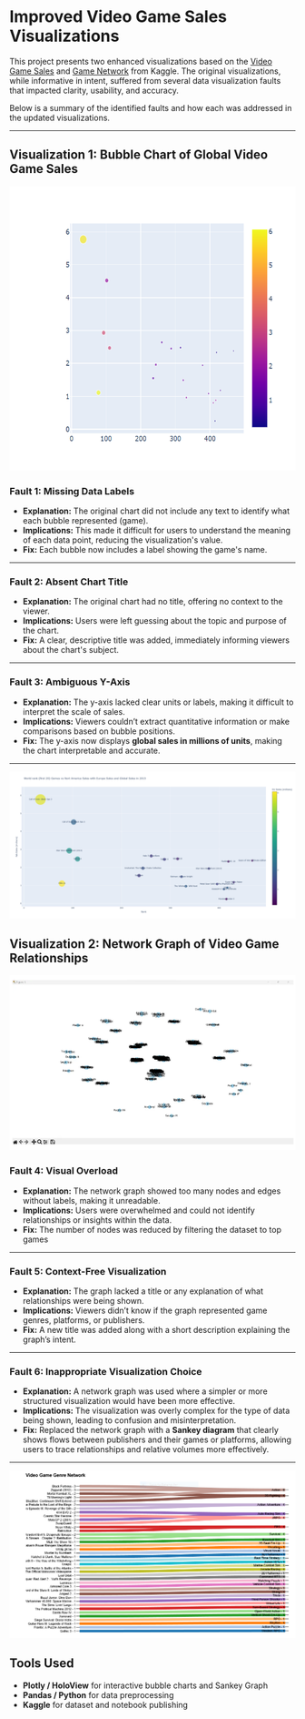 # Improved Video Game Sales Visualizations

This project presents two enhanced visualizations based on the [Video Game Sales](https://www.kaggle.com/code/turhancankargin/video-game-sales-dataset-visualization-with-plotly) and [Game Network](https://medium.com/inst414-data-science-tech/analyzing-the-structure-of-a-video-game-network-91b4d04fa9f4) from Kaggle. 
The original visualizations, while informative in intent, suffered from several data visualization faults that impacted clarity, usability, and accuracy.

Below is a summary of the identified faults and how each was addressed in the updated visualizations.

---

## Visualization 1: Bubble Chart of Global Video Game Sales

<p align="center">
  <img src="imports/img2.png" width="800px" height="500px"/>
</p>

### Fault 1: **Missing Data Labels**
- **Explanation:** The original chart did not include any text to identify what each bubble represented (game).
- **Implications:** This made it difficult for users to understand the meaning of each data point, reducing the visualization's value.
- **Fix:** Each bubble now includes a label showing the game's name.

---

### Fault 2: **Absent Chart Title**
- **Explanation:** The original chart had no title, offering no context to the viewer.
- **Implications:** Users were left guessing about the topic and purpose of the chart.
- **Fix:** A clear, descriptive title was added, immediately informing viewers about the chart's subject.

---

### Fault 3: **Ambiguous Y-Axis**
- **Explanation:** The y-axis lacked clear units or labels, making it difficult to interpret the scale of sales.
- **Implications:** Viewers couldn’t extract quantitative information or make comparisons based on bubble positions.
- **Fix:** The y-axis now displays **global sales in millions of units**, making the chart interpretable and accurate.

---

![Bubble Chart](<exports/Game Sales.png>)

## Visualization 2: Network Graph of Video Game Relationships

![Network Graph](imports/img1.png)

### Fault 4: **Visual Overload**
- **Explanation:** The network graph showed too many nodes and edges without labels, making it unreadable.
- **Implications:** Users were overwhelmed and could not identify relationships or insights within the data.
- **Fix:** The number of nodes was reduced by filtering the dataset to top games

---

### Fault 5: **Context-Free Visualization**
- **Explanation:** The graph lacked a title or any explanation of what relationships were being shown.
- **Implications:** Viewers didn’t know if the graph represented game genres, platforms, or publishers.
- **Fix:** A new title was added along with a short description explaining the graph’s intent.

---

### Fault 6: **Inappropriate Visualization Choice**
- **Explanation:** A network graph was used where a simpler or more structured visualization would have been more effective.
- **Implications:** The visualization was overly complex for the type of data being shown, leading to confusion and misinterpretation.
- **Fix:** Replaced the network graph with a **Sankey diagram** that clearly shows flows between publishers and their games or platforms, allowing users to trace relationships and relative volumes more effectively.

---

![Sankey Graph](<exports/Video Game Genre Network.PNG>)

## Tools Used
- **Plotly / HoloView** for interactive bubble charts and Sankey Graph
- **Pandas / Python** for data preprocessing
- **Kaggle** for dataset and notebook publishing
